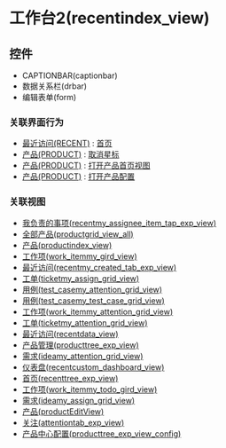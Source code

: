 # 工作台2(recentindex_view)  <!-- {docsify-ignore-all} -->






## 控件
  * CAPTIONBAR(captionbar)
  * 数据关系栏(drbar)
  * 编辑表单(form)


### 关联界面行为
  * [最近访问(RECENT)](module/Base/Recent) : [首页](module/Base/Recent#界面行为)
  * [产品(PRODUCT)](module/ProdMgmt/Product) : [取消星标](module/ProdMgmt/Product#界面行为)
  * [产品(PRODUCT)](module/ProdMgmt/Product) : [打开产品首页视图](module/ProdMgmt/Product#界面行为)
  * [产品(PRODUCT)](module/ProdMgmt/Product) : [打开产品配置](module/ProdMgmt/Product#界面行为)

### 关联视图
  * [我负责的事项(recentmy_assignee_item_tap_exp_view)](app/view/recentmy_assignee_item_tap_exp_view)
  * [全部产品(productgrid_view_all)](app/view/productgrid_view_all)
  * [产品(productindex_view)](app/view/productindex_view)
  * [工作项(work_itemmy_gird_view)](app/view/work_itemmy_gird_view)
  * [最近访问(recentmy_created_tab_exp_view)](app/view/recentmy_created_tab_exp_view)
  * [工单(ticketmy_assign_grid_view)](app/view/ticketmy_assign_grid_view)
  * [用例(test_casemy_attention_grid_view)](app/view/test_casemy_attention_grid_view)
  * [用例(test_casemy_test_case_grid_view)](app/view/test_casemy_test_case_grid_view)
  * [工作项(work_itemmy_attention_grid_view)](app/view/work_itemmy_attention_grid_view)
  * [工单(ticketmy_attention_grid_view)](app/view/ticketmy_attention_grid_view)
  * [最近访问(recentdata_view)](app/view/recentdata_view)
  * [产品管理(producttree_exp_view)](app/view/producttree_exp_view)
  * [需求(ideamy_attention_grid_view)](app/view/ideamy_attention_grid_view)
  * [仪表盘(recentcustom_dashboard_view)](app/view/recentcustom_dashboard_view)
  * [首页(recenttree_exp_view)](app/view/recenttree_exp_view)
  * [工作项(work_itemmy_todo_gird_view)](app/view/work_itemmy_todo_gird_view)
  * [需求(ideamy_assign_grid_view)](app/view/ideamy_assign_grid_view)
  * [产品(productEditView)](app/view/productEditView)
  * [关注(attentiontab_exp_view)](app/view/attentiontab_exp_view)
  * [产品中心配置(producttree_exp_view_config)](app/view/producttree_exp_view_config)

<script>
 const { createApp } = Vue
  createApp({
    data() {
      return {
        message: '!'
      }
    }
  }).use(ElementPlus).mount('#app')
</script>